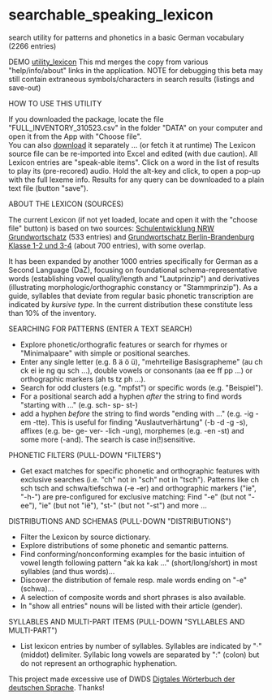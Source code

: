 # searchable_speaking_lexicon
search utility for patterns and phonetics in a basic German vocabulary (2266 entries)

DEMO [utility_lexicon](https://www.jenskreitmeyer.de/alpha/lexicon/utility_lexicon.html)
This md merges the copy from various "help/info/about" links in the application.
NOTE for debugging this beta may still contain extraneous symbols/characters in search results (listings and save-out)   



HOW TO USE THIS UTILITY

If you downloaded the package, locate the file "FULL_INVENTORY_310523.csv" in the folder "DATA" on your computer and open it from the App with "Choose file".<br>
You can also [download](https://www.jenskreitmeyer.de/alpha/lexicon/DATA/FULL_INVENTORY_310523.csv) it separately ... (or fetch it at runtime)
The Lexicon source file can be re-imported into Excel and edited (with due caution).
All Lexicon entries are "speak-able items". Click on a word in the list of results to play its (pre-recored) audio. Hold the alt-key and click, to open a pop-up with the full lexeme info.
Results for any query can be downloaded to a plain text file (button "save").




ABOUT THE LEXICON (SOURCES)

The current Lexicon (if not yet loaded, locate and open it with the "choose file" button) is based on two sources:
[Schulentwicklung NRW Grundwortschatz](https://www.schulentwicklung.nrw.de/cms/grundwortschatz-nrw/grundwortschatz/wortfilter/index.html) (533 entries)
and [Grundwortschatz Berlin-Brandenburg Klasse 1-2 und 3-4](https://bildungsserver.berlin-brandenburg.de/deutsch-grundschule) (about 700 entries), with some overlap.

It has been expanded by another 1000 entries specifically for German as a Second Language (DaZ), focusing on foundational schema-representative words (establishing vowel quality/length and "Lautprinzip") and derivatives (illustrating morphologic/orthographic constancy or "Stammprinzip").
As a guide, syllables that deviate from regular basic phonetic transcription are indicated by *kursive type*. In the current distribution these constitute less than 10% of the inventory.

SEARCHING FOR PATTERNS (ENTER A TEXT SEARCH)

- Explore phonetic/orthografic features or search for rhymes or "Minimalpaare" with simple or positional searches.
- Enter any single letter (e.g. ß ä ö ü), "mehr­teilige Basis­grapheme" (au ch ck ei ie ng qu sch ...), double vowels or consonants (aa ee ff pp ...) or orthographic markers (ah ts tz ph ...).
- Search for odd clusters (e.g. "mpfst") or specific words (e.g. "Beispiel").
- For a positional search add a hyphen *after* the string to find words "starting with ..." (e.g. sch- sp- st-)
- add a hyphen *before* the string to find words "ending with ..." (e.g. -ig -em -tte).
This is useful for finding "Auslautverhärtung" (-b -d -g -s), affixes (e.g. be- ge- ver- -lich -ung), morphemes (e.g. -en -st) and some more (-and).
The search is case in(!)sensitive.


PHONETIC FILTERS (PULL-DOWN "FILTERS")

- Get exact matches for specific phonetic and orthographic features with exclusive searches (i.e. "ch" not in "sch" not in "tsch").
Patterns like ch sch tsch and schwa/tiefschwa (-e -er) and orthographic markers ("ie", "-h-") are pre-configured for exclusive matching: Find "-e" (but not "-ee"), "ie" (but not "ië"), "st-" (but not "-st") and more ...





DISTRIBUTIONS AND SCHEMAS (PULL-DOWN "DISTRIBUTIONS")

- Filter the Lexicon by source dictionary. 
- Explore distributions of some phonetic and semantic patterns.
- Find conforming/nonconforming examples for the basic intuition of vowel length following pattern "ak ka kak ..." (short/long/short) in most syllables (and thus words)...
- Discover the distribution of female resp. male words ending on "-e" (schwa)...
- A selection of composite words and short phrases is also available.
- In "show all entries" nouns will be listed with their article (gender).



SYLLABLES AND MULTI-PART ITEMS (PULL-DOWN "SYLLABLES AND MULTI-PART")

- List lexicon entries by number of syllables.
Syllables are indicated by "·" (middot) delimiter. Syllabic long vowels are separated by ":" (colon) but do not represent an orthographic hyphenation.




This project made excessive use of DWDS [Digtales Wörterbuch der deutschen Sprache](https://www.dwds.de/). Thanks!
